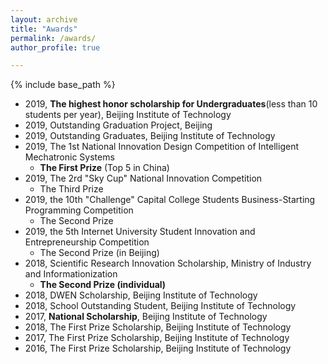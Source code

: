 ```yaml
---
layout: archive
title: "Awards"
permalink: /awards/
author_profile: true

---
```


{% include base_path %}


* 2019, **The highest honor scholarship for Undergraduates**(less than 10 students per year), Beijing Institute of Technology
* 2019, Outstanding Graduation Project, Beijing
* 2019, Outstanding Graduates, Beijing Institute of Technology
* 2019, The 1st National Innovation Design Competition of Intelligent Mechatronic Systems
  * **The First Prize** (Top 5 in China)
* 2019, The 2rd "Sky Cup" National Innovation Competition
  * The Third Prize
* 2019, the 10th "Challenge" Capital College Students Business-Starting Programming Competition
  * The Second Prize
* 2019, the 5th Internet University Student Innovation and Entrepreneurship Competition
  * The Second Prize (in Beijing)
* 2018, Scientific Research Innovation Scholarship, Ministry of Industry and Informationization
  * **The Second Prize (individual)**
* 2018, DWEN Scholarship, Beijing Institute of Technology
* 2018, School Outstanding Student, Beijing Institute of Technology
* 2017, **National Scholarship**, Beijing Institute of Technology
* 2018, The First Prize Scholarship, Beijing Institute of Technology
* 2017, The First Prize Scholarship, Beijing Institute of Technology
* 2016, The First Prize Scholarship, Beijing Institute of Technology
